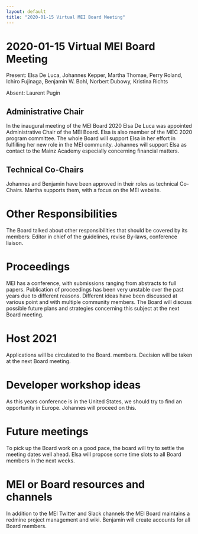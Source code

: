 ```yaml
---
layout: default
title: "2020-01-15 Virtual MEI Board Meeting"
---
```


# 2020-01-15 Virtual MEI Board Meeting

Present: Elsa De Luca, Johannes Kepper, Martha Thomae, Perry Roland, Ichiro Fujinaga, Benjamin W. Bohl, Norbert Dubowy, Kristina Richts

Absent: Laurent Pugin

## Administrative Chair

In the inaugural meeting of the MEI Board 2020 Elsa De Luca was appointed Administrative Chair of the MEI Board. Elsa is also member of the MEC 2020 program committee. The whole Board will support Elsa in her effort in fulfilling her new role in the MEI community.
Johannes will support Elsa as contact to the Mainz Academy especially concerning financial matters.

## Technical Co-Chairs

Johannes and Benjamin have been approved in their roles as technical Co-Chairs. Martha supports them, with a focus on the MEI website.

# Other Responsibilities

The Board talked about other responsibilities that should be covered by its members: Editor in chief of the guidelines, revise By-laws, conference liaison.

# Proceedings

MEI has a conference, with submissions ranging from abstracts to full papers. Publication of proceedings has been very unstable over the past years due to different reasons. Different ideas have been discussed at various point and with multiple community members. The Board will discuss possible future plans and strategies concerning this subject at the next Board meeting.

# Host 2021

Applications will be circulated to the Board. members. Decision will be taken at the next Board meeting.

# Developer workshop ideas

As this years conference is in the United States, we should try to find an opportunity in Europe. Johannes will proceed on this.

# Future meetings

To pick up the Board work on a good pace, the board will try to settle the meeting dates well ahead. Elsa will propose some time slots to all Board members in the next weeks.

# MEI or Board resources and channels

In addition to the MEI Twitter and Slack channels the MEI Board maintains a redmine project management and wiki. Benjamin will create accounts for all Board members. 
